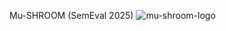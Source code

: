 Mu-SHROOM (SemEval 2025) ![mu-shroom-logo](https://github.com/user-attachments/assets/5e6c1184-4801-4d1d-9814-e143146274c0)
